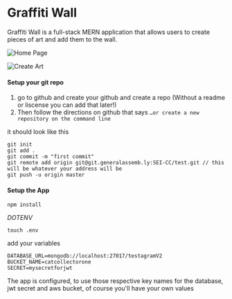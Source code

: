 # Graffiti Wall

Graffiti Wall is a full-stack MERN application that allows users to create pieces of art and add them to the wall.

![Home Page](https://i.imgur.com/68sVUNV.png)

![Create Art](https://i.imgur.com/eq08tOk.png)



#### Setup your git repo

1. go to github and create your github and create a repo (Without a readme or liscense you can add that later!)
2.  Then follow the directions on github that says ```…or create a new repository on the command line```

it should look like this

```
git init
git add .
git commit -m "first commit"
git remote add origin git@git.generalassemb.ly:SEI-CC/test.git // this will be whatever your address will be
git push -u origin master
```

#### Setup the App

```npm install```

*DOTENV*

`touch .env`

add your variables

```
DATABASE_URL=mongodb://localhost:27017/testagramV2
BUCKET_NAME=catcollectorone
SECRET=mysecretforjwt
```

The app is configured, to use those respective key names for the database, jwt secret and aws bucket, of course you'll have your own values
